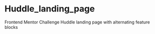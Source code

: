 # Huddle_landing_page
Frontend Mentor Challenge Huddle landing page with alternating feature blocks
